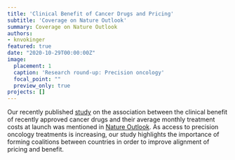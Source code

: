 ```yaml
---
title: 'Clinical Benefit of Cancer Drugs and Pricing'
subtitle: 'Coverage on Nature Outlook'
summary: Coverage on Nature Outlook
authors: 
- knvokinger
featured: true
date: "2020-10-29T00:00:00Z"
image:
  placement: 1
  caption: 'Research round-up: Precision oncology'
  focal_point: ""
  preview_only: true
projects: []
---
```


Our recently published [study](https://www.thelancet.com/journals/lanonc/article/PIIS1470-2045(20)30139-X/fulltext) on the association between the clinical benefit of recently approved cancer drugs and their average monthly treatment costs at launch was mentioned in [Nature Outlook](https://www.nature.com/articles/d41586-020-02674-x). As access to precision oncology treatments is increasing, our study highlights the importance of forming coalitions between countries in order to improve alignment of pricing and benefit.
